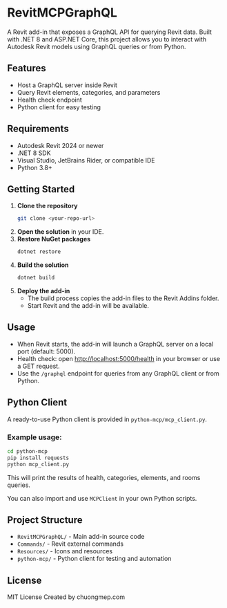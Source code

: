 # RevitMCPGraphQL

A Revit add-in that exposes a GraphQL API for querying Revit data. Built with .NET 8 and ASP.NET Core, this project allows you to interact with Autodesk Revit models using GraphQL queries or from Python.

## Features
- Host a GraphQL server inside Revit
- Query Revit elements, categories, and parameters
- Health check endpoint
- Python client for easy testing

## Requirements
- Autodesk Revit 2024 or newer
- .NET 8 SDK
- Visual Studio, JetBrains Rider, or compatible IDE
- Python 3.8+

## Getting Started
1. **Clone the repository**
   ```sh
   git clone <your-repo-url>
   ```
2. **Open the solution** in your IDE.
3. **Restore NuGet packages**
   ```sh
   dotnet restore
   ```
4. **Build the solution**
   ```sh
   dotnet build
   ```
5. **Deploy the add-in**
   - The build process copies the add-in files to the Revit Addins folder.
   - Start Revit and the add-in will be available.

## Usage
- When Revit starts, the add-in will launch a GraphQL server on a local port (default: 5000).
- Health check: open [http://localhost:5000/health](http://localhost:5000/health) in your browser or use a GET request.
- Use the `/graphql` endpoint for queries from any GraphQL client or from Python.

## Python Client
A ready-to-use Python client is provided in `python-mcp/mcp_client.py`.

### Example usage:
```sh
cd python-mcp
pip install requests
python mcp_client.py
```
This will print the results of health, categories, elements, and rooms queries.

You can also import and use `MCPClient` in your own Python scripts.

## Project Structure
- `RevitMCPGraphQL/` - Main add-in source code
- `Commands/` - Revit external commands
- `Resources/` - Icons and resources
- `python-mcp/` - Python client for testing and automation

## License
MIT License Created by chuongmep.com
